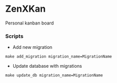 # ZenXKan
Personal kanban board

### Scripts

- Add new migration
 ```shell
 make add_migration migration_name=MigrationName
 ```
- Update database with migrations
 ```shell
 make update_db migration_name=MigrationName
 ```